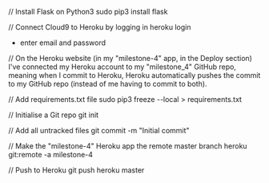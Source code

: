 // Install Flask on Python3
sudo pip3 install flask

// Connect Cloud9 to Heroku by logging in
heroku login
 - enter email and password

// On the Heroku website (in my "milestone-4" app, in the Deploy section) I've connected my Heroku account to my "milestone_4" GitHub repo, meaning when I commit to Heroku, Heroku automatically pushes the commit to my GitHub repo (instead of me having to commit to both).

// Add requirements.txt file
sudo pip3 freeze --local > requirements.txt

// Initialise a Git repo
git init

// Add all untracked files
git commit -m "Initial commit"

// Make the "milestone-4" Heroku app the remote master branch
heroku git:remote -a milestone-4

// Push to Heroku
git push heroku master
